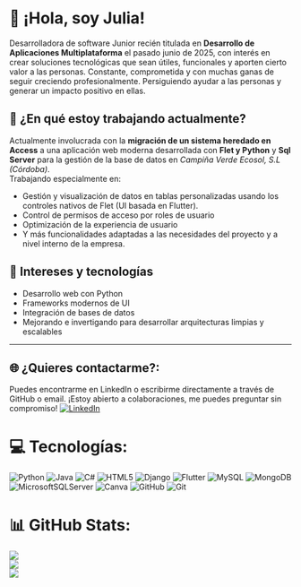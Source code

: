 # 👋 ¡Hola, soy Julia!
Desarrolladora de software Junior recién titulada en **Desarrollo de Aplicaciones Multiplataforma** el pasado junio de 2025, con interés en crear soluciones tecnológicas que sean útiles, funcionales y aporten cierto valor a las personas. Constante, comprometida y con muchas ganas de seguir creciendo profesionalmente. Persiguiendo ayudar a las personas y generar un impacto positivo en ellas.

## 🚀 ¿En qué estoy trabajando actualmente?
Actualmente involucrada con la **migración de un sistema heredado en Access** a una aplicación web moderna desarrollada con **Flet y Python** y **Sql Server** para la gestión de la base de datos en *Campiña Verde Ecosol, S.L (Córdoba)*.  
Trabajando especialmente en:
- Gestión y visualización de datos en tablas personalizadas usando los controles nativos de Flet (UI basada en Flutter).
- Control de permisos de acceso por roles de usuario
- Optimización de la experiencia de usuario
- Y más funcionalidades adaptadas a las necesidades del proyecto y a nivel interno de la empresa.

## 🧠 Intereses y tecnologías
- Desarrollo web con Python
- Frameworks modernos de UI
- Integración de bases de datos
- Mejorando e invertigando para desarrollar arquitecturas limpias y escalables
---
## 🌐 ¿Quieres contactarme?:
Puedes encontrarme en LinkedIn o escribirme directamente a través de GitHub o email. ¡Estoy abierto a colaboraciones, me puedes preguntar sin compromiso!
[![LinkedIn](https://img.shields.io/badge/LinkedIn-%230077B5.svg?logo=linkedin&logoColor=white)](https://linkedin.com/in/juliabujalancerodriguez)

# 💻 Tecnologías:
![Python](https://img.shields.io/badge/python-3670A0?style=for-the-badge&logo=python&logoColor=ffdd54) ![Java](https://img.shields.io/badge/java-%23ED8B00.svg?style=for-the-badge&logo=openjdk&logoColor=white) 
![C#](https://img.shields.io/badge/c%23-%23239120.svg?style=for-the-badge&logo=csharp&logoColor=white) ![HTML5](https://img.shields.io/badge/html5-%23E34F26.svg?style=for-the-badge&logo=html5&logoColor=white) 
![Django](https://img.shields.io/badge/django-%23092E20.svg?style=for-the-badge&logo=django&logoColor=white) ![Flutter](https://img.shields.io/badge/Flutter-%2302569B.svg?style=for-the-badge&logo=Flutter&logoColor=white) 
![MySQL](https://img.shields.io/badge/mysql-4479A1.svg?style=for-the-badge&logo=mysql&logoColor=white) ![MongoDB](https://img.shields.io/badge/MongoDB-%234ea94b.svg?style=for-the-badge&logo=mongodb&logoColor=white) ![MicrosoftSQLServer](https://img.shields.io/badge/Microsoft%20SQL%20Server-CC2927?style=for-the-badge&logo=microsoft%20sql%20server&logoColor=white) 
![Canva](https://img.shields.io/badge/Canva-%2300C4CC.svg?style=for-the-badge&logo=Canva&logoColor=white) ![GitHub](https://img.shields.io/badge/github-%23121011.svg?style=for-the-badge&logo=github&logoColor=white) 
![Git](https://img.shields.io/badge/git-%23F05033.svg?style=for-the-badge&logo=git&logoColor=white)
# 📊 GitHub Stats:
![](https://github-readme-stats.vercel.app/api?username=JuliaBujalanceRodriguez&theme=dark&hide_border=false&include_all_commits=true&count_private=true)<br/>
![](https://nirzak-streak-stats.vercel.app/?user=JuliaBujalanceRodriguez&theme=dark&hide_border=false)<br/>
![](https://github-readme-stats.vercel.app/api/top-langs/?username=JuliaBujalanceRodriguez&theme=dark&hide_border=false&include_all_commits=true&count_private=true&layout=compact)

